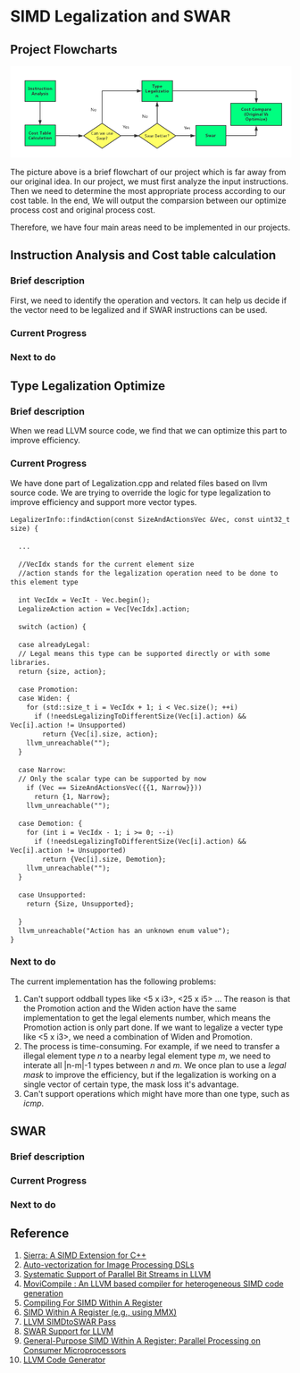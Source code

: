 # SIMD Legalization and SWAR

## Project Flowcharts
![Alt text](../image//flowchart.png)

The picture above is a brief flowchart of our project which is far away from our original idea. In our project, we must first analyze the input instructions. Then we need to determine the most appropriate process according to our cost table. In the end, We will output the comparsion between our optimize process cost and original process cost.

Therefore, we have four main areas need to be implemented in our projects. 

## Instruction Analysis and Cost table calculation
### Brief description

First, we need to identify the operation and vectors. It can help us decide if the vector need to be legalized and if SWAR instructions can be used. 

### Current Progress

### Next to do


## Type Legalization Optimize

### Brief description
When we read LLVM source code, we find that we can optimize this part to improve efficiency.

### Current Progress
We have done part of Legalization.cpp and related files based on llvm source code. We are trying to override the logic for type legalization to improve efficiency and support more vector types.


``` 
LegalizerInfo::findAction(const SizeAndActionsVec &Vec, const uint32_t size) {
  
  ...
  
  //VecIdx stands for the current element size
  //action stands for the legalization operation need to be done to this element type
  
  int VecIdx = VecIt - Vec.begin();
  LegalizeAction action = Vec[VecIdx].action;
  
  switch (action) {
  
  case alreadyLegal:
  // Legal means this type can be supported directly or with some libraries.
  return {size, action};
  
  case Promotion:
  case Widen: {
    for (std::size_t i = VecIdx + 1; i < Vec.size(); ++i)
      if (!needsLegalizingToDifferentSize(Vec[i].action) && Vec[i].action != Unsupported)
        return {Vec[i].size, action};
    llvm_unreachable("");
  }
  
  case Narrow:
  // Only the scalar type can be supported by now
    if (Vec == SizeAndActionsVec({{1, Narrow}}))
      return {1, Narrow};
    llvm_unreachable("");
  
  case Demotion: {
    for (int i = VecIdx - 1; i >= 0; --i)
      if (!needsLegalizingToDifferentSize(Vec[i].action) && Vec[i].action != Unsupported)
        return {Vec[i].size, Demotion};
    llvm_unreachable("");
  }
  
  case Unsupported:
    return {Size, Unsupported};
  
  }
  llvm_unreachable("Action has an unknown enum value");
}

``` 
### Next to do
The current implementation has the following problems:
1. Can't support oddball types like <5 x i3>, <25 x i5> ... The reason is that the Promotion action and the Widen action  have the same implementation to get the legal elements number, which means the Promotion action is only part done. If we want to legalize a vecter type like <5 x i3>, we need a combination of Widen and Promotion.
2. The process is time-consuming. For example, if we need to transfer a illegal element type *n* to a nearby legal element type *m*, we need to interate all |n-m|-1 types between *n* and *m*. We once plan to use a *legal mask* to improve the efficiency, but if the legalization is working on a single vector of certain type, the mask loss it's advantage.
3. Can't support operations which might have more than one type, such as *icmp*.

## SWAR
### Brief description

### Current Progress

### Next to do




## Reference
1. [Sierra: A SIMD Extension for C++](https://github.com/lijianweizhuwei/CMPT886/blob/master/file/Sierra.pdf)
2. [Auto-vectorization for Image Processing DSLs](https://github.com/lijianweizhuwei/CMPT886/blob/master/file/DSLs.pdf)
3. [Systematic Support of Parallel Bit Streams in LLVM](https://github.com/lijianweizhuwei/CMPT886/blob/master/file/Systematic.pdf)
4. [MoviCompile : An LLVM based compiler for heterogeneous SIMD code generation](https://github.com/lijianweizhuwei/CMPT886/blob/master/file/MoviCompile.pdf)
5. [Compiling For SIMD Within A Register](https://github.com/lijianweizhuwei/CMPT886/blob/master/file/Compiling.pdf)
6. [SIMD Within A Register (e.g., using MMX)](https://github.com/lijianweizhuwei/CMPT886/blob/master/file/MoviCompile.pdf)
7. [LLVM SIMDtoSWAR Pass](https://github.com/lijianweizhuwei/CMPT886/blob/master/file/LLVM.pdf)
8. [SWAR Support for LLVM](https://github.com/lijianweizhuwei/CMPT886/blob/master/file/SWAR_S.pdf)
9. [General-Purpose SIMD Within A Register: Parallel Processing on Consumer Microprocessors](https://github.com/lijianweizhuwei/CMPT886/blob/master/file/swar.pdf)
10. [LLVM Code Generator](http://llvm.org/docs/CodeGenerator.html#selectiondag-legalizetypes-phase)



